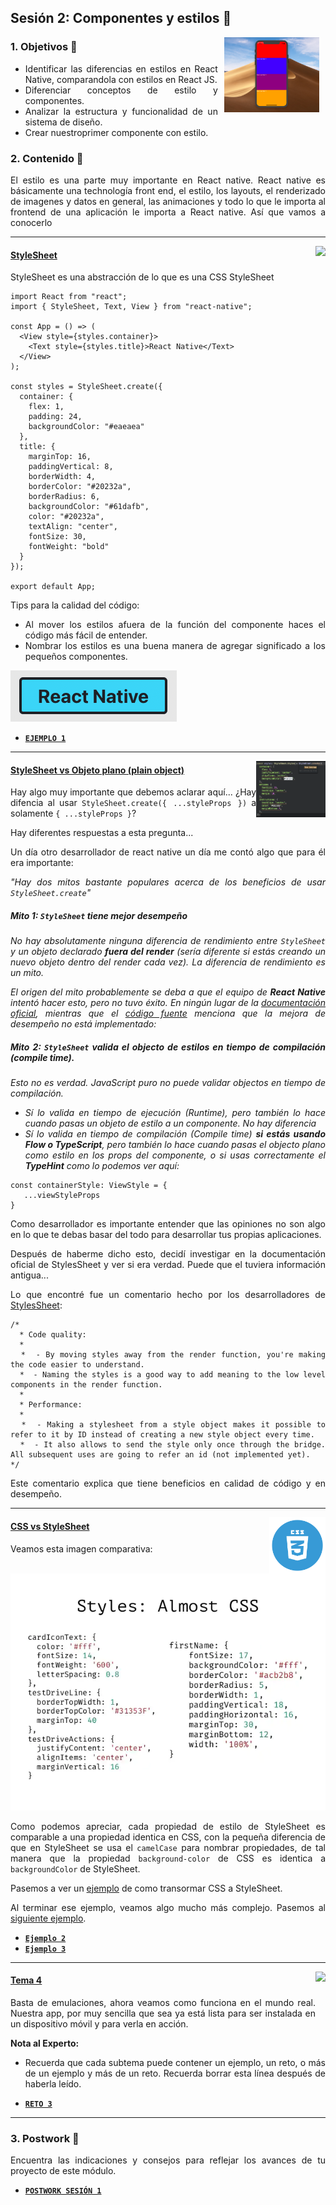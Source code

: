 ## Sesión 2: Componentes y estilos 🤖

<img src="assets/RNStyle.png" align="right" height="120" hspace="10">
<div style="text-align: justify;">

### 1. Objetivos 🎯

- Identificar las diferencias en estilos en React Native, comparandola con estilos en React JS.
- Diferenciar conceptos de estilo y componentes.
- Analizar la estructura y funcionalidad de un sistema de diseño.
- Crear nuestroprimer componente con estilo.

### 2. Contenido 📘

El estilo es una parte muy importante en React native. React native es básicamente una technología front end, el estilo, los layouts, el renderizado de imagenes y datos en general, las animaciones y todo lo que le importa al frontend de una aplicación le importa a React native. Así que vamos a conocerlo

---

<img src="images/tools.png" align="right" height="90"> 

#### <ins>StyleSheet</ins>

StyleSheet es una abstracción de lo que es una CSS StyleSheet


```JS
import React from "react";
import { StyleSheet, Text, View } from "react-native";

const App = () => (
  <View style={styles.container}>
    <Text style={styles.title}>React Native</Text>
  </View>
);

const styles = StyleSheet.create({
  container: {
    flex: 1,
    padding: 24,
    backgroundColor: "#eaeaea"
  },
  title: {
    marginTop: 16,
    paddingVertical: 8,
    borderWidth: 4,
    borderColor: "#20232a",
    borderRadius: 6,
    backgroundColor: "#61dafb",
    color: "#20232a",
    textAlign: "center",
    fontSize: 30,
    fontWeight: "bold"
  }
});

export default App;
```

Tips para la calidad del código:

- Al mover los estilos afuera de la función del componente haces el código más fácil de entender.
- Nombrar los estilos es una buena manera de agregar significado a los pequeños componentes.


![StyleSheet Preview](./assets/StyleSheetComponent.png)

- [**`EJEMPLO 1`**](./Ejemplo-01)

---

<img src="assets/StyleSheet.png" align="right" height="90"> 

#### <ins>StyleSheet vs Objeto plano (plain object)</ins>

Hay algo muy importante que debemos aclarar aquí... ¿Hay difencia al usar `StyleSheet.create({ ...styleProps })` a solamente `{ ...styleProps }`?

Hay diferentes respuestas a esta pregunta... 

Un día otro desarrollador de react native un día me contó algo que para él era importante: 

*"Hay dos mitos bastante populares acerca de los beneficios de usar `StyleSheet.create`"*

##### ***Mito 1: `StyleSheet` tiene mejor desempeño***

*No hay absolutamente ninguna diferencia de rendimiento entre `StyleSheet` y un objeto declarado **fuera del render** (sería diferente si estás creando un nuevo objeto dentro del render cada vez). La diferencia de rendimiento es un mito.*

*El origen del mito probablemente se deba a que el equipo de **React Native** intentó hacer esto, pero no tuvo éxito. En ningún lugar de la [documentación oficial](https://reactnative.dev/docs/stylesheet), mientras que el [código fuente](https://github.com/facebook/react-native/blob/main/Libraries/StyleSheet/StyleSheet.js) menciona que la mejora de desempeño no está implementado:*

##### ***Mito 2: `StyleSheet` valida el objecto de estilos en tiempo de compilación (compile time).***

*Esto no es verdad. JavaScript puro no puede validar objectos en tiempo de compilación.*

- *Sí lo valida en tiempo de ejecución (Runtime), pero también lo hace cuando pasas un objeto de estilo a un componente. No hay diferencia*
- *Sí lo valida en tiempo de compilación (Compile time) **si estás usando Flow o TypeScript**, pero también lo hace cuando pasas el objecto plano como estilo en los props del componente, o si usas correctamente el **TypeHint** como lo podemos ver aquí:*

```JS
const containerStyle: ViewStyle = {
   ...viewStyleProps
}
```

Como desarrollador es importante entender que las opiniones no son algo en lo que te debas basar del todo para desarrollar tus propias aplicaciones.

Después de haberme dicho esto, decidí investigar en la documentación oficial de StylesSheet y ver si era verdad. Puede que el tuviera información antigua...

Lo que encontré fue un comentario hecho por los desarrolladores de [StylesSheet](https://github.com/facebook/react-native/blob/main/Libraries/StyleSheet/StyleSheet.js#L207):

```JS
/*
  * Code quality:
  * 
  *  - By moving styles away from the render function, you're making the code easier to understand.
  *  - Naming the styles is a good way to add meaning to the low level components in the render function.
  * 
  * Performance:
  * 
  *  - Making a stylesheet from a style object makes it possible to refer to it by ID instead of creating a new style object every time.
  *  - It also allows to send the style only once through the bridge. All subsequent uses are going to refer an id (not implemented yet).
*/
```

Este comentario explica que tiene beneficios en calidad de código y en desempeño.

---

<img src="assets/CSS.png" align="right" height="90"> 

#### <ins>CSS vs StyleSheet</ins>

Veamos esta imagen comparativa:

![Almost CSS](assets/AlmostCSS.png)

Como podemos apreciar, cada propiedad de estilo de StyleSheet es comparable a una propiedad identica en CSS, con la pequeña diferencia de que en StyleSheet se usa el `camelCase` para nombrar propiedades, de tal manera que la propiedad `background-color` de CSS es identica a `backgroundColor` de StyleSheet.

Pasemos a ver un [ejemplo](./Ejemplo-02) de como transormar CSS a StyleSheet.

Al terminar ese ejemplo, veamos algo mucho más complejo. Pasemos al [siguiente ejemplo](./Ejemplo-03).

- [**`Ejemplo 2`**](./Ejemplo-02)
- [**`Ejemplo 3`**](./Ejemplo-03)
---

<img src="images/chaomi.png" align="right" height="110"> 

#### <ins>Tema 4</ins>

Basta de emulaciones, ahora veamos como funciona en el mundo real. Nuestra app, por muy sencilla que sea ya está lista para ser instalada en un dispositivo móvil y para verla en acción.

**Nota al Experto:**
  
 + Recuerda que cada subtema puede contener un ejemplo, un reto, o más de un ejemplo y más de un reto. Recuerda borrar esta línea después de haberla leído.
- [**`RETO 3`**](./Reto-03)
---

### 3. Postwork :memo:

Encuentra las indicaciones y consejos para reflejar los avances de tu proyecto de este módulo.

- [**`POSTWORK SESIÓN 1`**](./Postwork/)

<br/>


</div>





